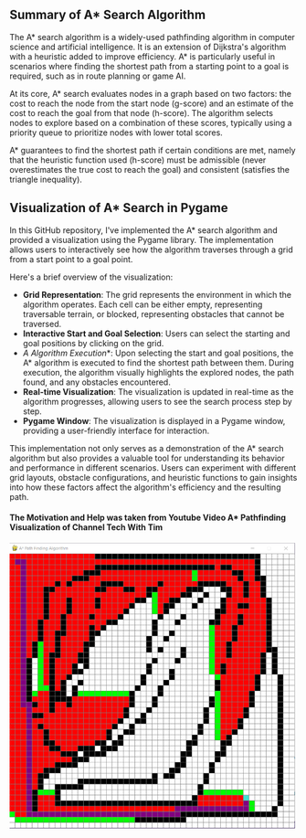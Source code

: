 ## Summary of A* Search Algorithm

The A* search algorithm is a widely-used pathfinding algorithm in computer science and artificial intelligence. It is an extension of Dijkstra's algorithm with a heuristic added to improve efficiency. A* is particularly useful in scenarios where finding the shortest path from a starting point to a goal is required, such as in route planning or game AI.

At its core, A* search evaluates nodes in a graph based on two factors: the cost to reach the node from the start node (g-score) and an estimate of the cost to reach the goal from that node (h-score). The algorithm selects nodes to explore based on a combination of these scores, typically using a priority queue to prioritize nodes with lower total scores.

A* guarantees to find the shortest path if certain conditions are met, namely that the heuristic function used (h-score) must be admissible (never overestimates the true cost to reach the goal) and consistent (satisfies the triangle inequality).

## Visualization of A* Search in Pygame

In this GitHub repository, I've implemented the A* search algorithm and provided a visualization using the Pygame library. The implementation allows users to interactively see how the algorithm traverses through a grid from a start point to a goal point.

Here's a brief overview of the visualization:
- **Grid Representation**: The grid represents the environment in which the algorithm operates. Each cell can be either empty, representing traversable terrain, or blocked, representing obstacles that cannot be traversed.
- **Interactive Start and Goal Selection**: Users can select the starting and goal positions by clicking on the grid.
- **A* Algorithm Execution**: Upon selecting the start and goal positions, the A* algorithm is executed to find the shortest path between them. During execution, the algorithm visually highlights the explored nodes, the path found, and any obstacles encountered.
- **Real-time Visualization**: The visualization is updated in real-time as the algorithm progresses, allowing users to see the search process step by step.
- **Pygame Window**: The visualization is displayed in a Pygame window, providing a user-friendly interface for interaction.

This implementation not only serves as a demonstration of the A* search algorithm but also provides a valuable tool for understanding its behavior and performance in different scenarios. Users can experiment with different grid layouts, obstacle configurations, and heuristic functions to gain insights into how these factors affect the algorithm's efficiency and the resulting path.
#### The Motivation and Help was taken from Youtube Video A* Pathfinding Visualization of Channel Tech With Tim
<img src="https://github.com/Dynamo-Dream/A_Star_ALgo/blob/main/visual.png" alt="Example Image" width="500" height="500">

